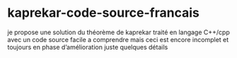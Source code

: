 # kaprekar-code-source-francais
je propose une solution du théorème de kaprekar traité  en langage C++/cpp avec un code source facile a comprendre mais ceci est encore incomplet et toujours en phase d’amélioration juste quelques détails
